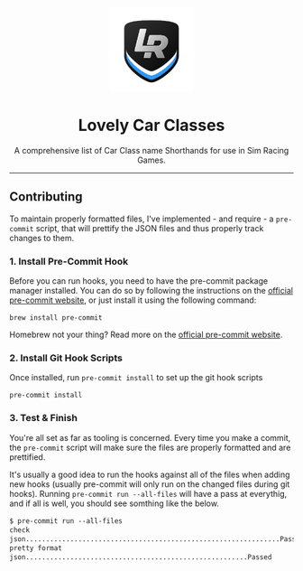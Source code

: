 <p align="center">
<img width="150" height="150" alt="Lovely Sim Racing" src="docs/images/lr-logo-small.png">
</p>

<h1 align="center">Lovely Car Classes</h1>

<p align="center">
A comprehensive list of Car Class name Shorthands for use in Sim Racing Games.
</p>

---




## Contributing
To maintain properly formatted files, I've implemented - and require - a `pre-commit` script, that will prettify the JSON files and thus properly track changes to them.

### 1. Install Pre-Commit Hook
Before you can run hooks, you need to have the pre-commit package manager installed. You can do so by following the instructions on the [official pre-commit website](https://pre-commit.com/#installation), or just install it using the following command:

```
brew install pre-commit
```

Homebrew not your thing? Read more on the [official pre-commit website](https://pre-commit.com/#installation).


### 2. Install Git Hook Scripts

Once installed, run `pre-commit install` to set up the git hook scripts

```
pre-commit install
```

### 3. Test & Finish
You're all set as far as tooling is concerned. Every time you make a commit, the `pre-commit` script will make sure the files are properly formatted and are prettified. 

It's usually a good idea to run the hooks against all of the files when adding new hooks (usually pre-commit will only run on the changed files during git hooks). Running `pre-commit run --all-files` will have a pass at everythig, and if all is well, you should see somthing like the below. 

```
$ pre-commit run --all-files
check json...............................................................Passed
pretty format json.......................................................Passed
```